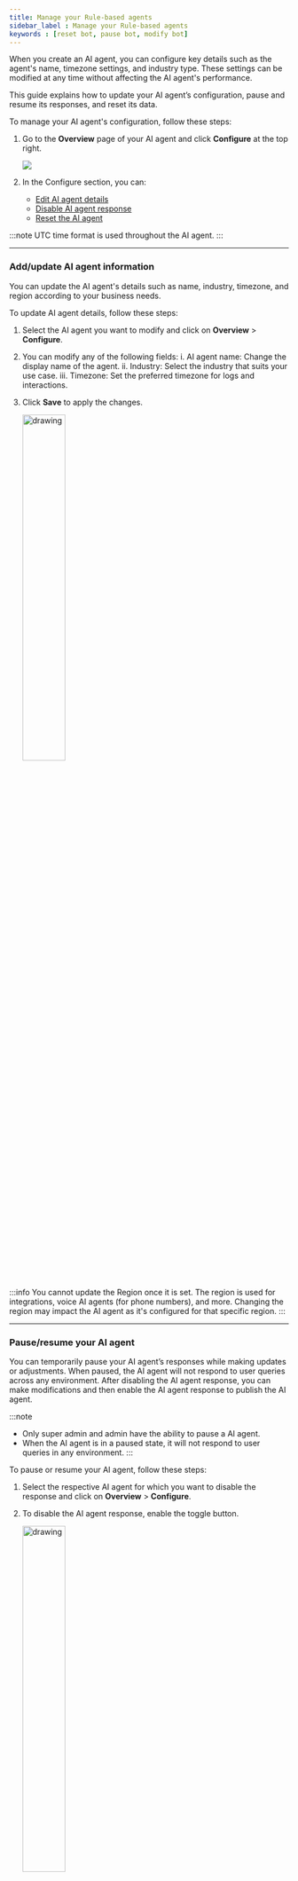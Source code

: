 ```yaml
---
title: Manage your Rule-based agents
sidebar_label : Manage your Rule-based agents
keywords : [reset bot, pause bot, modify bot]
---
```


When you create an AI agent, you can configure key details such as the agent's name, timezone settings, and industry type. These settings can be modified at any time without affecting the AI agent's performance.

This guide explains how to update your AI agent’s configuration, pause and resume its responses, and reset its data.



To manage your AI agent's configuration, follow these steps:

1. Go to the **Overview** page of your AI agent and click **Configure** at the top right.

    ![](https://cdn.yellowmessenger.com/assets/yellow-docs/configurebot.png)

2. In the Configure section, you can:

    * [Edit AI agent details](#addupdate-ai-agent-information)
    * [Disable AI agent response](#pauseresume-your-ai-agent)
    * [Reset the AI agent](#reset-your-ai-agent-data)

:::note
UTC time format is used throughout the AI agent.
:::

---

### Add/update AI agent information

You can update the AI agent's details such as name, industry, timezone, and region according to your business needs.

To update AI agent details, follow these steps:

1. Select the AI agent you want to modify and click on **Overview** > **Configure**.

2. You can modify any of the following fields:
    i. AI agent name: Change the display name of the agent.
    ii. Industry: Select the industry that suits your use case.
    iii. Timezone: Set the preferred timezone for logs and interactions.

3. Click **Save** to apply the changes.

    <img src="https://cdn.yellowmessenger.com/assets/yellow-docs/updatebot.png" alt="drawing" width="40%"/>

:::info
You cannot update the Region once it is set. The region is used for integrations, voice AI agents (for phone numbers), and more. Changing the region may impact the AI agent as it's configured for that specific region.
:::

----

### Pause/resume your AI agent

You can temporarily pause your AI agent’s responses while making updates or adjustments. When paused, the AI agent will not respond to user queries across any environment. After disabling the AI agent response, you can make modifications and then enable the AI agent response to publish the AI agent.

:::note
- Only super admin and admin have the ability to pause a AI agent. 
- When the AI agent is in a paused state, it will not respond to user queries in any environment.
:::

To pause or resume your AI agent, follow these steps:

1. Select the respective AI agent for which you want to disable the response and click on **Overview** > **Configure**.

2. To disable the AI agent response, enable the toggle button.

    <img src="https://cdn.yellowmessenger.com/assets/yellow-docs/tooglepause.png" alt="drawing" width="40%"/>

:::info 
**Marketplace dependency**: 
- If you export a AI agent template to a **private** Marketplace, it gets published automatically, and you will not be able to pause the AI agent in between.
- If you export a AI agent template to the **public** or training section of the Marketplace, the AI agent template is submitted for review, and you will not be able to pause the AI agent.
:::

----

### Reset your AI agent data

Resetting an AI agent deletes all past flows, conversations, and data associated with it.

:::note
Only super admin and admin have the ability to reset the AI agent.
:::

To reset an AI agent, follow these steps:

1. Select the AI agent that you want to reset and click **Overview** > **Configure**.
2. Click on **Reset AI agent** to delete all past flows, conversations, and data of the selected AI agent.

   <img src="https://cdn.yellowmessenger.com/assets/yellow-docs/reset.png" alt="drawing" width="40%"/>

----

### Delete your AI agent

You cannot delete an AI agent. However, you can:
* Pause the agent to stop its responses.
* Reset it to clear all existing configurations and data.

